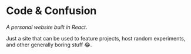 # Code & Confusion
_A personal website built in React._

Just a site that can be used to feature projects, host random experiments, and other generally boring stuff :joy:.
